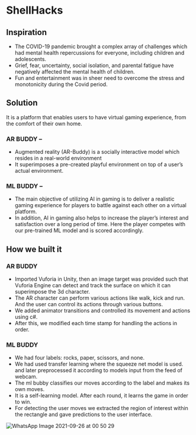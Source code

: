 # ShellHacks

## Inspiration
- The COVID-19 pandemic brought a complex array of challenges which had mental health repercussions for everyone, including children and adolescents. 
- Grief, fear, uncertainty, social isolation, and parental fatigue have negatively affected the mental health of children.
- Fun and entertainment was in sheer need to overcome the stress and monotonicity during the Covid period. 

## Solution
It is a platform that enables users to have virtual gaming experience, from the comfort of their own home. 
### AR BUDDY –
- Augmented reality (AR-Buddy) is a socially interactive model which resides in a real-world environment 
- It superimposes a pre-created playful environment on top of a user’s actual environment.

 ### ML BUDDY –
- The main objective of utilizing AI in gaming is to deliver a realistic gaming experience for players to battle against each other on a virtual platform. 
- In addition, AI in gaming also helps to increase the player’s interest and satisfaction over a long period of time. Here the player competes with our pre-trained ML model and is scored accordingly.


## How we built it
### AR BUDDY 
- Imported Vuforia in Unity, then an image target was provided such that Vuforia Engine can detect and track the surface on which it can superimpose the 3d character. 
- The AR character can perform various actions like walk, kick and run. And the user can control its actions through various buttons. 
- We added animator transitions and controlled its movement and actions using c#. 
- After this, we modified each time stamp for handling the actions in order.
### ML BUDDY
- We had four labels: rocks, paper, scissors, and none.
- We had used transfer learning where the squeeze net model is used. and later preprocessed it according to models input from the feed of webcam.
- The ml bubby classifies our moves according to the label and makes its own moves.
- It is a self-learning model. After each round, it learns the game in order to win. 
- For detecting the user moves we extracted the region of interest within the rectangle and gave predictions to the user interface.


![WhatsApp Image 2021-09-26 at 00 50 29](https://user-images.githubusercontent.com/64356997/134787154-715dd20a-fbb3-40df-9a88-abba9f01390f.jpeg)
